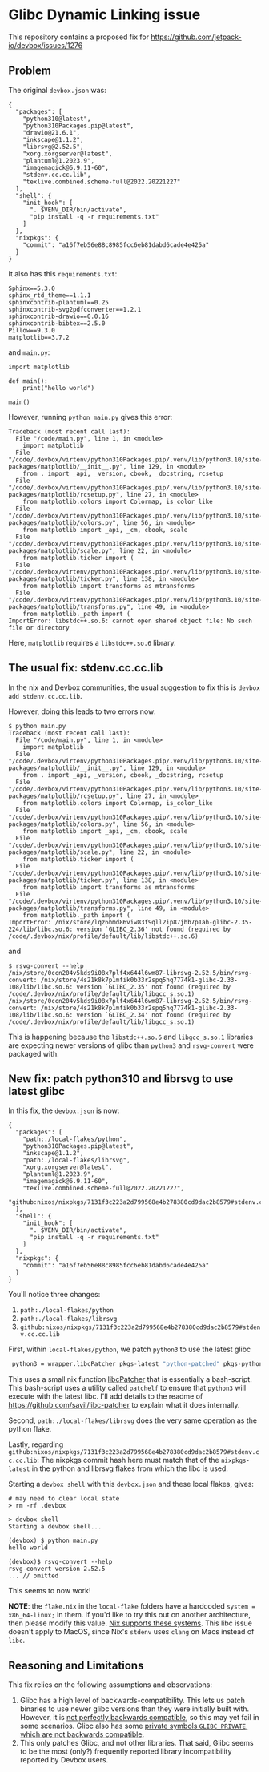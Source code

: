 
# Glibc Dynamic Linking issue

This repository contains a proposed fix for https://github.com/jetpack-io/devbox/issues/1276

## Problem

The original `devbox.json` was:
```
{
  "packages": [
    "python310@latest",
    "python310Packages.pip@latest",
    "drawio@21.6.1",
    "inkscape@1.1.2",
    "librsvg@2.52.5",
    "xorg.xorgserver@latest",
    "plantuml@1.2023.9",
    "imagemagick@6.9.11-60",
    "stdenv.cc.cc.lib",
    "texlive.combined.scheme-full@2022.20221227"
  ],
  "shell": {
    "init_hook": [
      ". $VENV_DIR/bin/activate",
      "pip install -q -r requirements.txt"
    ]
  },
  "nixpkgs": {
    "commit": "a16f7eb56e88c8985fcc6eb81dabd6cade4e425a"
  }
}
```

It also has this `requirements.txt`:
```
Sphinx==5.3.0
sphinx_rtd_theme==1.1.1
sphinxcontrib-plantuml==0.25
sphinxcontrib-svg2pdfconverter==1.2.1
sphinxcontrib-drawio==0.0.16
sphinxcontrib-bibtex==2.5.0
Pillow==9.3.0
matplotlib==3.7.2
```

and `main.py`:
```
import matplotlib

def main():
    print("hello world")

main()
```

However, running `python main.py` gives this error:
```
Traceback (most recent call last):
  File "/code/main.py", line 1, in <module>
    import matplotlib
  File "/code/.devbox/virtenv/python310Packages.pip/.venv/lib/python3.10/site-packages/matplotlib/__init__.py", line 129, in <module>
    from . import _api, _version, cbook, _docstring, rcsetup
  File "/code/.devbox/virtenv/python310Packages.pip/.venv/lib/python3.10/site-packages/matplotlib/rcsetup.py", line 27, in <module>
    from matplotlib.colors import Colormap, is_color_like
  File "/code/.devbox/virtenv/python310Packages.pip/.venv/lib/python3.10/site-packages/matplotlib/colors.py", line 56, in <module>
    from matplotlib import _api, _cm, cbook, scale
  File "/code/.devbox/virtenv/python310Packages.pip/.venv/lib/python3.10/site-packages/matplotlib/scale.py", line 22, in <module>
    from matplotlib.ticker import (
  File "/code/.devbox/virtenv/python310Packages.pip/.venv/lib/python3.10/site-packages/matplotlib/ticker.py", line 138, in <module>
    from matplotlib import transforms as mtransforms
  File "/code/.devbox/virtenv/python310Packages.pip/.venv/lib/python3.10/site-packages/matplotlib/transforms.py", line 49, in <module>
    from matplotlib._path import (
ImportError: libstdc++.so.6: cannot open shared object file: No such file or directory
```

Here, `matplotlib` requires a `libstdc++.so.6` library.

## The usual fix: stdenv.cc.cc.lib

In the nix and Devbox communities, the usual suggestion to fix this is `devbox add stdenv.cc.cc.lib`.

However, doing this leads to two errors now:
```
$ python main.py
Traceback (most recent call last):
  File "/code/main.py", line 1, in <module>
    import matplotlib
  File "/code/.devbox/virtenv/python310Packages.pip/.venv/lib/python3.10/site-packages/matplotlib/__init__.py", line 129, in <module>
    from . import _api, _version, cbook, _docstring, rcsetup
  File "/code/.devbox/virtenv/python310Packages.pip/.venv/lib/python3.10/site-packages/matplotlib/rcsetup.py", line 27, in <module>
    from matplotlib.colors import Colormap, is_color_like
  File "/code/.devbox/virtenv/python310Packages.pip/.venv/lib/python3.10/site-packages/matplotlib/colors.py", line 56, in <module>
    from matplotlib import _api, _cm, cbook, scale
  File "/code/.devbox/virtenv/python310Packages.pip/.venv/lib/python3.10/site-packages/matplotlib/scale.py", line 22, in <module>
    from matplotlib.ticker import (
  File "/code/.devbox/virtenv/python310Packages.pip/.venv/lib/python3.10/site-packages/matplotlib/ticker.py", line 138, in <module>
    from matplotlib import transforms as mtransforms
  File "/code/.devbox/virtenv/python310Packages.pip/.venv/lib/python3.10/site-packages/matplotlib/transforms.py", line 49, in <module>
    from matplotlib._path import (
ImportError: /nix/store/lqz6hmd86viw83f9qll2ip87jhb7p1ah-glibc-2.35-224/lib/libc.so.6: version `GLIBC_2.36' not found (required by /code/.devbox/nix/profile/default/lib/libstdc++.so.6)
```

and

```
$ rsvg-convert --help
/nix/store/0ccn204v5kds9i08x7plf4x644l6wm87-librsvg-2.52.5/bin/rsvg-convert: /nix/store/4s21k8k7p1mfik0b33r2spq5hq7774k1-glibc-2.33-108/lib/libc.so.6: version `GLIBC_2.35' not found (required by /code/.devbox/nix/profile/default/lib/libgcc_s.so.1)
/nix/store/0ccn204v5kds9i08x7plf4x644l6wm87-librsvg-2.52.5/bin/rsvg-convert: /nix/store/4s21k8k7p1mfik0b33r2spq5hq7774k1-glibc-2.33-108/lib/libc.so.6: version `GLIBC_2.34' not found (required by /code/.devbox/nix/profile/default/lib/libgcc_s.so.1)
```

This is happening because the `libstdc++.so.6` and `libgcc_s.so.1` libraries are expecting newer versions of glibc than `python3` and `rsvg-convert` were packaged with.

## New fix: patch python310 and librsvg to use latest glibc

In this fix, the `devbox.json` is now:
```
{
  "packages": [
    "path:./local-flakes/python",
    "python310Packages.pip@latest",
    "inkscape@1.1.2",
    "path:./local-flakes/librsvg",
    "xorg.xorgserver@latest",
    "plantuml@1.2023.9",
    "imagemagick@6.9.11-60",
    "texlive.combined.scheme-full@2022.20221227",
    "github:nixos/nixpkgs/7131f3c223a2d799568e4b278380cd9dac2b8579#stdenv.cc.cc.lib"
  ],
  "shell": {
    "init_hook": [
      ". $VENV_DIR/bin/activate",
      "pip install -q -r requirements.txt"
    ]
  },
  "nixpkgs": {
    "commit": "a16f7eb56e88c8985fcc6eb81dabd6cade4e425a"
  }
}
```

You'll notice three changes:
1. `path:./local-flakes/python`
2. `path:./local-flakes/librsvg`
3. `github:nixos/nixpkgs/7131f3c223a2d799568e4b278380cd9dac2b8579#stdenv.cc.cc.lib`

First, within `local-flakes/python`, we patch `python3` to use the latest glibc
```nix
 python3 = wrapper.libcPatcher pkgs-latest "python-patched" pkgs-python.python3;
```
This uses a small nix function [libcPatcher](https://github.com/savil/libc-patcher/blob/main/flake.nix) that is essentially a bash-script.
This bash-script uses a utility called `patchelf` to ensure that `python3` will execute with the latest libc.
I'll add details to the readme of https://github.com/savil/libc-patcher to explain what it does internally.

Second, `path:./local-flakes/librsvg` does the very same operation as the python flake.

Lastly, regarding `github:nixos/nixpkgs/7131f3c223a2d799568e4b278380cd9dac2b8579#stdenv.cc.cc.lib`:
The nixpkgs commit hash here must match that of the `nixpkgs-latest` in the python and librsvg flakes from which the libc is used.

Starting a `devbox shell` with this `devbox.json` and these local flakes, gives:
```
# may need to clear local state
> rm -rf .devbox

> devbox shell
Starting a devbox shell...

(devbox) $ python main.py
hello world

(devbox)$ rsvg-convert --help
rsvg-convert version 2.52.5
... // omitted

```

This seems to now work!

**NOTE**: the `flake.nix` in the `local-flake` folders have a hardcoded `system = x86_64-linux;` in them.
If you'd like to try this out on another architecture, then please modify this value. [Nix supports these systems](https://nixos.org/manual/nix/stable/installation/supported-platforms). This libc issue doesn't apply to MacOS, since Nix's `stdenv` uses `clang` on Macs instead of `libc`.

## Reasoning and Limitations

This fix relies on the following assumptions and observations:
1. Glibc has a high level of backwards-compatibility. This lets us patch binaries to use newer glibc versions than they were initially built with. However, it is [not perfectly backwards compatible](https://abi-laboratory.pro/?view=timeline&l=glibc), so this may yet fail in some scenarios. Glibc also has some [private symbols `GLIBC_PRIVATE`, which are not backwards compatible](https://groups.google.com/g/uk.comp.os.linux/c/PX3rstGtZRQ).
2. This only patches Glibc, and not other libraries. That said, Glibc seems to be the most (only?) frequently reported library incompatibility reported by Devbox users.
